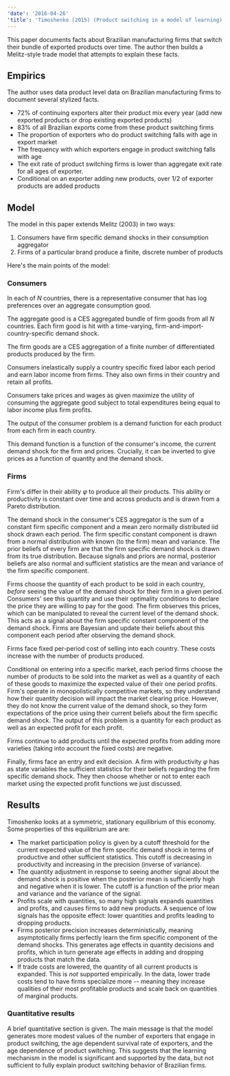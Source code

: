 ```yaml
---
'date': '2016-04-26'
'title': 'Timoshenko (2015) (Product switching in a model of learning)'
---
```


<p>This paper documents facts about Brazilian manufacturing firms that switch their bundle of exported products over time. The author then builds a Melitz-style trade model that attempts to explain these facts.</p>
<h2 id="empirics">Empirics</h2>
<p>The author uses data product level data on Brazilian manufacturing firms to document several stylized facts.</p>
<ul>
<li>72% of continuing exporters alter their product mix every year (add new exported products or drop existing exported products)</li>
<li>83% of all Brazilian exports come from these product switching firms</li>
<li>The proportion of exporters who do product switching falls with age in export market</li>
<li>The frequency with which exporters engage in product switching falls with age</li>
<li>The exit rate of product switching firms is lower than aggregate exit rate for all ages of exporter.</li>
<li>Conditional on an exporter adding new products, over 1/2 of exporter products are added products</li>
</ul>
<h2 id="model">Model</h2>
<p>The model in this paper extends Melitz (2003) in two ways:</p>
<ol style="list-style-type: decimal">
<li>Consumers have firm specific demand shocks in their consumption aggregator</li>
<li>Firms of a particular brand produce a finite, discrete number of products</li>
</ol>
<p>Here's the main points of the model:</p>
<h3 id="consumers">Consumers</h3>
<p>In each of <span class="math inline"><em>N</em></span> countries, there is a representative consumer that has log preferences over an aggregate consumption good.</p>
<p>The aggregate good is a CES aggregated bundle of firm goods from all <span class="math inline"><em>N</em></span> countries. Each firm good is hit with a time-varying, firm-and-import-country-specific demand shock.</p>
<p>The firm goods are a CES aggregation of a finite number of differentiated products produced by the firm.</p>
<p>Consumers inelastically supply a country specific fixed labor each period and earn labor income from firms. They also own firms in their country and retain all profits.</p>
<p>Consumers take prices and wages as given maximize the utility of consuming the aggregate good subject to total expenditures being equal to labor income plus firm profits.</p>
<p>The output of the consumer problem is a demand function for each product from each firm in each country.</p>
<p>This demand function is a function of the consumer's income, the current demand shock for the firm and prices. Crucially, it can be inverted to give prices as a function of quantity and the demand shock.</p>
<h3 id="firms">Firms</h3>
<p>Firm's differ in their ability <span class="math inline"><em>φ</em></span> to produce all their products. This ability or productivity is constant over time and across products and is drawn from a Pareto distribution.</p>
<p>The demand shock in the consumer's CES aggregator is the sum of a constant firm specific component and a mean zero normally distributed iid shock drawn each period. The firm specific constant component is drawn from a normal distribution with known (to the firm) mean and variance. The prior beliefs of every firm are that the firm specific demand shock is drawn from its true distribution. Because signals and priors are normal, posterior beliefs are also normal and sufficient statistics are the mean and variance of the firm specific component.</p>
<p>Firms choose the quantity of each product to be sold in each country, <em>before</em> seeing the value of the demand shock for their firm in a given period. Consumers' see this quantity and use their optimality conditions to declare the price they are willing to pay for the good. The firm observes this prices, which can be manipulated to reveal the current level of the demand shock. This acts as a signal about the firm specific constant component of the demand shock. Firms are Bayesian and update their beliefs about this component each period after observing the demand shock.</p>
<p>Firms face fixed per-period cost of selling into each country. These costs increase with the number of products produced.</p>
<p>Conditional on entering into a specific market, each period firms choose the number of products to be sold into the market as well as a quantity of each of these goods to maximize the expected value of their one period profits. Firm's operate in monopolistically competitive markets, so they understand how their quantity decision will impact the market clearing price. However, they do not know the current value of the demand shock, so they form expectations of the price using their current beliefs about the firm specific demand shock. The output of this problem is a quantity for each product as well as an expected profit for each profit.</p>
<p>Firms continue to add products until the expected profits from adding more varieties (taking into account the fixed costs) are negative.</p>
<p>Finally, firms face an entry and exit decision. A firm with productivity <span class="math inline"><em>φ</em></span> has as state variables the sufficient statistics for their beliefs regarding the firm specific demand shock. They then choose whether or not to enter each market using the expected profit functions we just discussed.</p>
<h2 id="results">Results</h2>
<p>Timoshenko looks at a symmetric, stationary equilibrium of this economy. Some properties of this equilibrium are are:</p>
<ul>
<li>The market participation policy is given by a cutoff threshold for the current expected value of the firm specific demand shock in terms of productive and other sufficient statistics. This cutoff is decreasing in productivity and increasing in the precision (inverse of variance).</li>
<li>The quantity adjustment in response to seeing another signal about the demand shock is positive when the posterior mean is sufficiently high and negative when it is lower. The cutoff is a function of the prior mean and variance and the variance of the signal.</li>
<li>Profits scale with quantities, so many high signals expands quantities and profits, and causes firms to add new products. A sequence of low signals has the opposite effect: lower quantities and profits leading to dropping products.</li>
<li>Firms posterior precision increases deterministically, meaning asymptotically firms perfectly learn the firm specific component of the demand shocks. This generates age effects in quantity decisions and profits, which in turn generate age effects in adding and dropping products that match the data.</li>
<li>If trade costs are lowered, the quantity of all current products is expanded. This is <em>not</em> supported empirically. In the data, lower trade costs tend to have firms specialize more -- meaning they increase qualities of their most profitable products and scale back on quantities of marginal products.</li>
</ul>
<h3 id="quantitative-results">Quantitative results</h3>
<p>A brief quantitative section is given. The main message is that the model generates more modest values of the number of exporters that engage in product switching, the age dependent survival rate of exporters, and the age dependence of product switching. This suggests that the learning mechanism in the model is significant and supported by the data, but not sufficient to fully explain product switching behavior of Brazilian firms.</p>

